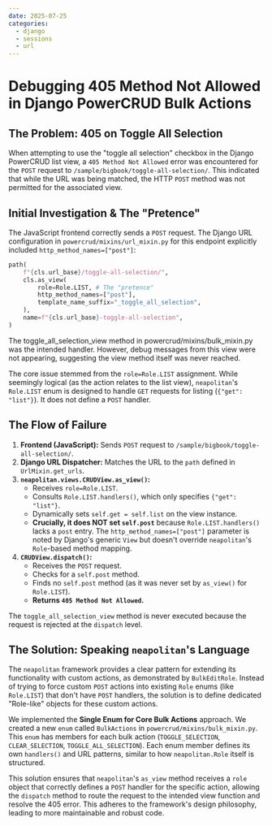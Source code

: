 ```yaml
---
date: 2025-07-25
categories:
  - django
  - sessions
  - url
---
```

# Debugging 405 Method Not Allowed in Django PowerCRUD Bulk Actions

## The Problem: 405 on Toggle All Selection

When attempting to use the "toggle all selection" checkbox in the Django PowerCRUD list view, a `405 Method Not Allowed` error was encountered for the `POST` request to `/sample/bigbook/toggle-all-selection/`. This indicated that while the URL was being matched, the HTTP `POST` method was not permitted for the associated view.

## Initial Investigation & The "Pretence"

The JavaScript frontend correctly sends a `POST` request. The Django URL configuration in `powercrud/mixins/url_mixin.py` for this endpoint explicitly included `http_method_names=["post"]`:

```python
path(
    f"{cls.url_base}/toggle-all-selection/",
    cls.as_view(
        role=Role.LIST, # The "pretence"
        http_method_names=["post"],
        template_name_suffix="_toggle_all_selection",
    ),
    name=f"{cls.url_base}-toggle-all-selection",
)
```

The toggle_all_selection_view method in powercrud/mixins/bulk_mixin.py was the intended handler. However, debug messages from this view were not appearing, suggesting the view method itself was never reached.

The core issue stemmed from the `role=Role.LIST` assignment. While seemingly logical (as the action relates to the list view), `neapolitan`'s `Role.LIST` enum is designed to handle `GET` requests for listing (`{"get": "list"}`). It does not define a `POST` handler.

## The Flow of Failure

1.  **Frontend (JavaScript):** Sends `POST` request to `/sample/bigbook/toggle-all-selection/`.
2.  **Django URL Dispatcher:** Matches the URL to the `path` defined in `UrlMixin.get_urls`.
3.  **`neapolitan.views.CRUDView.as_view()`:**
    *   Receives `role=Role.LIST`.
    *   Consults `Role.LIST.handlers()`, which only specifies `{"get": "list"}`.
    *   Dynamically sets `self.get = self.list` on the view instance.
    *   **Crucially, it does NOT set `self.post`** because `Role.LIST.handlers()` lacks a `post` entry. The `http_method_names=["post"]` parameter is noted by Django's generic `View` but doesn't override `neapolitan`'s `Role`-based method mapping.
4.  **`CRUDView.dispatch()`:**
    *   Receives the `POST` request.
    *   Checks for a `self.post` method.
    *   Finds no `self.post` method (as it was never set by `as_view()` for `Role.LIST`).
    *   **Returns `405 Method Not Allowed`.**

The `toggle_all_selection_view` method is never executed because the request is rejected at the `dispatch` level.

## The Solution: Speaking `neapolitan`'s Language

The `neapolitan` framework provides a clear pattern for extending its functionality with custom actions, as demonstrated by `BulkEditRole`. Instead of trying to force custom `POST` actions into existing `Role` enums (like `Role.LIST`) that don't have `POST` handlers, the solution is to define dedicated "Role-like" objects for these custom actions.

We implemented the **Single Enum for Core Bulk Actions** approach. We created a new `enum` called `BulkActions` in `powercrud/mixins/bulk_mixin.py`. This `enum` has members for each bulk action (`TOGGLE_SELECTION`, `CLEAR_SELECTION`, `TOGGLE_ALL_SELECTION`). Each enum member defines its own `handlers()` and URL patterns, similar to how `neapolitan.Role` itself is structured.

This solution ensures that `neapolitan`'s `as_view` method receives a `role` object that correctly defines a `POST` handler for the specific action, allowing the `dispatch` method to route the request to the intended view function and resolve the 405 error. This adheres to the framework's design philosophy, leading to more maintainable and robust code.